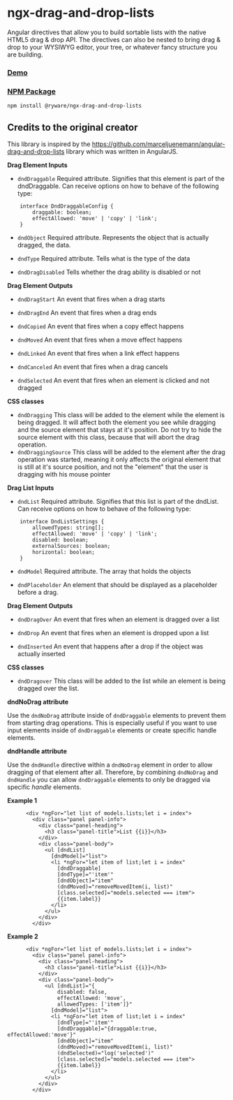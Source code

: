 ngx-drag-and-drop-lists
===========================
Angular directives that allow you to build sortable lists with the native HTML5 drag & drop API. The directives can also be nested to bring drag & drop to your WYSIWYG editor, your tree, or whatever fancy structure you are building.

### [Demo](https://stackblitz.com/~/github.com/Ryware/ngx-drag-and-drop-lists?file=package.json&startScript=build,start)

### [NPM Package](https://www.npmjs.com/package/@ryware/ngx-drag-and-drop-lists)

`npm install @ryware/ngx-drag-and-drop-lists`

## Credits to the original creator
    
This library is inspired by the https://github.com/marceljuenemann/angular-drag-and-drop-lists library which was written in AngularJS.

**Drag Element Inputs**
* `dndDraggable` Required attribute. Signifies that this element is part of the dndDraggable. Can receive options on how to behave of the following type:
```
    interface DndDraggableConfig {
        draggable: boolean;
        effectAllowed: 'move' | 'copy' | 'link';
    }
```

* `dndObject` Required attribute. Represents the object that is actually dragged, the data.

* `dndType`  Required attribute. Tells what is the type of the data

* `dndDragDisabled` Tells whether the drag ability is disabled or not

**Drag Element Outputs**

* `dndDragStart` An event that fires when a drag starts

* `dndDragEnd` An event that fires when a drag ends

* `dndCopied` An event that fires when a copy effect happens

* `dndMoved` An event that fires when a move effect happens

* `dndLinked` An event that fires when a link effect happens

* `dndCanceled` An event that fires when a drag cancels

* `dndSelected` An event that fires when an element is clicked and not dragged

**CSS classes**
* `dndDragging` This class will be added to the element while the element is being dragged. It will affect both the element you see while dragging and the source element that stays at it's position. Do not try to hide the source element with this class, because that will abort the drag operation.
* `dndDraggingSource` This class will be added to the element after the drag operation was started, meaning it only affects the original element that is still at it's source position, and not the "element" that the user is dragging with his mouse pointer


**Drag List Inputs**

* `dndList` Required attribute. Signifies that this list is part of the dndList. Can receive options on how to behave of the following type:
```
    interface DndListSettings {
        allowedTypes: string[];
        effectAllowed: 'move' | 'copy' | 'link';
        disabled: boolean;
        externalSources: boolean;
        horizontal: boolean;
    }
```

* `dndModel` Required attribute. The array that holds the objects

* `dndPlaceholder` An element that should be displayed as a placeholder before a drag. 

**Drag Element Outputs**

* `dndDragOver` An event that fires when an element is dragged over a list

* `dndDrop` An event that fires when an element is dropped upon a list

* `dndInserted` An event that happens after a drop if the object was actually inserted

**CSS classes**
* `dndDragover` This class will be added to the list while an element is being dragged over the list.

**dndNoDrag attribute**

Use the `dndNoDrag` attribute inside of `dndDraggable` elements to prevent them from starting drag operations. This is especially useful if you want to use input elements inside of `dndDraggable` elements or create specific handle elements.


**dndHandle attribute**

Use the `dndHandle` directive within a `dndNoDrag` element in order to allow dragging of that element after all. Therefore, by combining `dndNoDrag` and `dndHandle` you can allow `dndDraggable` elements to only be dragged via specific *handle* elements.

**Example 1** 

```
      <div *ngFor="let list of models.lists;let i = index">
        <div class="panel panel-info">
          <div class="panel-heading">
            <h3 class="panel-title">List {{i}}</h3>
          </div>
          <div class="panel-body">
            <ul [dndList]
              [dndModel]="list">
              <li *ngFor="let item of list;let i = index"
                [dndDraggable]
                [dndType]="'item'"
                [dndObject]="item"
                (dndMoved)="removeMovedItem(i, list)"
                [class.selected]="models.selected === item">
                {{item.label}}
              </li>
            </ul>
          </div>
        </div>
```


**Example 2** 

```
      <div *ngFor="let list of models.lists;let i = index">
        <div class="panel panel-info">
          <div class="panel-heading">
            <h3 class="panel-title">List {{i}}</h3>
          </div>
          <div class="panel-body">
            <ul [dndList]="{
                disabled: false,
                effectAllowed: 'move',
                allowedTypes: ['item']}"
              [dndModel]="list">
              <li *ngFor="let item of list;let i = index"
                [dndType]="'item'"
                [dndDraggable]="{draggable:true, effectAllowed:'move'}"
                [dndObject]="item"
                (dndMoved)="removeMovedItem(i, list)"
                (dndSelected)="log('selected')"
                [class.selected]="models.selected === item">
                {{item.label}}
              </li>
            </ul>
          </div>
        </div>
```
